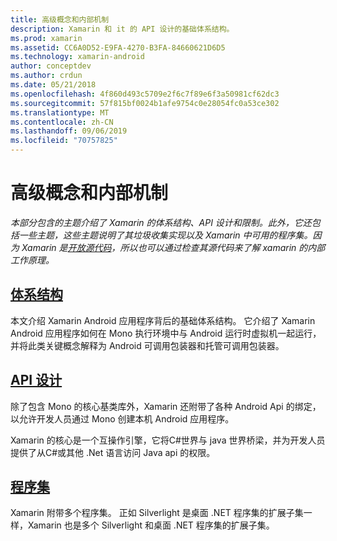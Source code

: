```yaml
---
title: 高级概念和内部机制
description: Xamarin 和 it 的 API 设计的基础体系结构。
ms.prod: xamarin
ms.assetid: CC6A0D52-E9FA-4270-B3FA-84660621D6D5
ms.technology: xamarin-android
author: conceptdev
ms.author: crdun
ms.date: 05/21/2018
ms.openlocfilehash: 4f860d493c5709e2f6c7f89e6f3a50981cf62dc3
ms.sourcegitcommit: 57f815bf0024b1afe9754c0e28054fc0a53ce302
ms.translationtype: MT
ms.contentlocale: zh-CN
ms.lasthandoff: 09/06/2019
ms.locfileid: "70757825"
---
```

# <a name="advanced-concepts-and-internals"></a>高级概念和内部机制

_本部分包含的主题介绍了 Xamarin 的体系结构、API 设计和限制。此外，它还包括一些主题，这些主题说明了其垃圾收集实现以及 Xamarin 中可用的程序集。因为 Xamarin 是[开放源代码](https://github.com/xamarin/xamarin-android)，所以也可以通过检查其源代码来了解 xamarin 的内部工作原理。_

## <a name="architectureandroidinternalsarchitecturemd"></a>[体系结构](~/android/internals/architecture.md)

本文介绍 Xamarin Android 应用程序背后的基础体系结构。 它介绍了 Xamarin Android 应用程序如何在 Mono 执行环境中与 Android 运行时虚拟机一起运行，并将此类关键概念解释为 Android 可调用包装器和托管可调用包装器。 

## <a name="api-designandroidinternalsapi-designmd"></a>[API 设计](~/android/internals/api-design.md)

除了包含 Mono 的核心基类库外，Xamarin 还附带了各种 Android Api 的绑定，以允许开发人员通过 Mono 创建本机 Android 应用程序。

Xamarin 的核心是一个互操作引擎，它将C#世界与 java 世界桥梁，并为开发人员提供了从C#或其他 .Net 语言访问 Java api 的权限。

## <a name="assembliescross-platforminternalsavailable-assembliesmd"></a>[程序集](~/cross-platform/internals/available-assemblies.md)

Xamarin 附带多个程序集。 正如 Silverlight 是桌面 .NET 程序集的扩展子集一样，Xamarin 也是多个 Silverlight 和桌面 .NET 程序集的扩展子集。 
